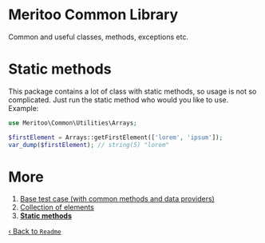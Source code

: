 # Meritoo Common Library
Common and useful classes, methods, exceptions etc.

# Static methods

This package contains a lot of class with static methods, so usage is not so complicated. Just run the static method who would you like to use. Example:

```php
use Meritoo\Common\Utilities\Arrays;

$firstElement = Arrays::getFirstElement(['lorem', 'ipsum']);
var_dump($firstElement); // string(5) "lorem"
```

# More

1. [Base test case (with common methods and data providers)](Base-test-case.md)
2. [Collection of elements](Collection-of-elements.md)
3. [**Static methods**](Static-methods.md)

[&lsaquo; Back to `Readme`](../README.md)

